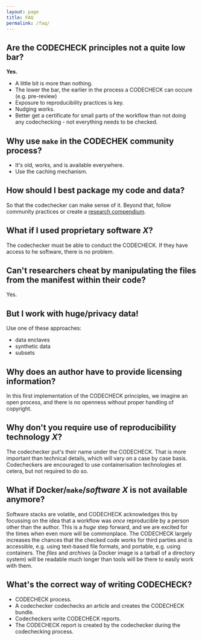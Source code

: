 ```yaml
---
layout: page
title: FAQ
permalink: /faq/
---
```


## Are the CODECHECK principles not a quite low bar?

**Yes.**

- A little bit is more than nothing.
- The lower the bar, the earlier in the process a CODECHECK can occure (e.g. pre-review)
- Exposure to reproducibility practices is key.
- Nudging works.
- Better get a certificate for small parts of the workflow than not doing any codechecking - not everything needs to be checked.

## Why use `make` in the CODECHEK community process?

<!-- make on Windows? -->
- It's old, works, and is available everywhere.
- Use the caching mechanism.

## How should I best package my code and data?

So that the codechecker can make sense of it.
Beyond that, follow community practices or create a [research compendium](https://research-compendium.science/).

## What if I used proprietary software _X_?

The codechecker must be able to conduct the CODECHECK.
If they have access to he software, there is no problem.

## Can't researchers cheat by manipulating the files from the manifest within their code?

Yes.

## But I work with huge/privacy data!

Use one of these approaches:

- data enclaves
- synthetic data
- subsets

## Why does an author have to provide licensing information?

In this first implementation of the CODECHECK principles, we imagine an open process, and there is no openness without proper handling of copyright.

## Why don't you require use of reproducibility technology _X_?

The codechecker put's their name under the CODECHECK.
That is more important than technical details, which will vary on a case by case basis.
Codecheckers are encouraged to use containerisation technologies et cetera, but not required to do so.

## What if Docker/`make`/_software X_ is not available anymore?

Software stacks are volatile, and CODECHECK acknowledges this by focussing on the idea that a workflow was _once_ reproducible by a person other than the author.
This is a _huge_ step forward, and we are excited for the times when even more will be commonplace.
The CODECHECK largely increases the chances that the checked code works for third parties and is accessible, e.g. using text-based file formats, and portable, e.g. using containers.
The _files_ and _archives_ (a Docker image is a tarball of a directory system) will be readable much longer than tools will be there to easily work with them.

## What's the correct way of writing CODECHECK?

- CODECHECK process.
- A codechecker codechecks an article and creates the CODECHECK bundle.
- Codecheckers write CODECHECK reports.
- The CODECHECK report is created by the codechecker during the codechecking process.
